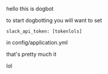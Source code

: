 
hello this is dogbot

to start dogbotting you will want to set
```
slack_api_token: [tokenlols]
```
in config/application.yml

that's pretty much it

lol
